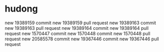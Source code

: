 # hudong
new 19389159 commit
new 19389159 pull request
new 19389163 commit
new 19389163 pull request
new 19389164 commit
new 19389164 pull request
new 1570447 commit
new 1570448 commit
new 1570448 pull request
new 20585578 commit
new 19367446 commit
new 19367446 pull request
